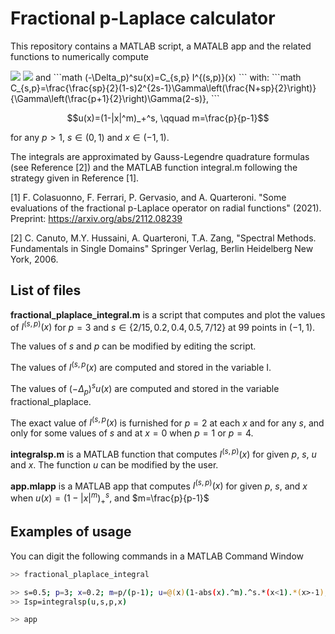 # Fractional p-Laplace calculator

This repository contains a MATLAB script, a MATALB app and the related
functions to numerically compute 


<img src="https://latex.codecogs.com/svg.latex?I^{(s,p)}(x)=\lim_{\varepsilon \to 0}\int_{(B_\varepsilon(x))^c} \frac{|(u(x)-u(y)|^{p-2}(u(x)-u(y))}{|x-y|^{1+sp}}dy"/>
<img src="https://latex.codecogs.com/svg.latex?\Large&space;x=\frac{-b\pm\sqrt{b^2-4ac}}{2a}" />
and
```math
(-\Delta_p)^su(x)=C_{s,p} I^{(s,p)}(x)
```
with:
```math
C_{s,p}=\frac{\frac{sp}{2}(1-s)2^{2s-1}\Gamma\left(\frac{N+sp}{2}\right)}{\Gamma\left(\frac{p+1}{2}\right)\Gamma(2-s)},
```

```math
u(x)=(1-|x|^m)_+^s, \qquad m=\frac{p}{p-1}
```
for any $`p>1`$, $`s\in (0,1)`$ and $`x\in (-1,1)`$. 

The integrals are approximated by Gauss-Legendre quadrature formulas (see
Reference  [2]) and the MATLAB function integral.m following the strategy given
in Reference [1].

[1] F. Colasuonno, F. Ferrari, P. Gervasio, and A. Quarteroni.
"Some evaluations of the fractional p-Laplace operator on radial functions" (2021).  Preprint: https://arxiv.org/abs/2112.08239

[2] C. Canuto, M.Y. Hussaini, A. Quarteroni, T.A. Zang,
 "Spectral Methods. Fundamentals in Single Domains"
 Springer Verlag, Berlin Heidelberg New York, 2006.



## List of files

<b>fractional_plaplace_integral.m</b> is a script that computes and plot the
values of $`I^{(s,p)}(x)`$ for $`p=3`$ and $`s\in\{2/15, 0.2 , 0.4, 0.5,
7/12\}`$ at 99 points in $`(-1,1)`$.

The values of $`s`$ and $`p`$ can be modified by editing the script.

The values of $`I^{(s,p}(x)`$ are computed and stored in the variable I.

The values of $`(-\Delta_p)^su(x)`$ are computed and stored in the variable
fractional_plaplace.

The exact value of $`I^{(s,p}(x)`$ is furnished for $`p=2`$ at each $`x`$ and
for any $`s`$, and only for some values of $`s`$ and at $`x=0`$ when $`p=1`$ or
$`p=4`$.

<b>integralsp.m</b> is a MATLAB function that computes $`I^{(s,p)}(x)`$ for given
$`p`$, $`s`$, $`u`$ and $`x`$. The function $`u`$ can be modified by the user.

<b>app.mlapp</b> is a MATLAB app that computes $`I^{(s,p)}(x)`$ for given
$`p`$, $`s`$, and $`x`$ when $`u(x)=(1-|x|^m)_+^s `$,  and $`m=\frac{p}{p-1}`$




## Examples of usage 

You can digit the following commands in a MATLAB Command Window

```bash
>> fractional_plaplace_integral  
```

```bash
>> s=0.5; p=3; x=0.2; m=p/(p-1); u=@(x)(1-abs(x).^m).^s.*(x<1).*(x>-1);
>> Isp=integralsp(u,s,p,x)
```

```bash
>> app
```

